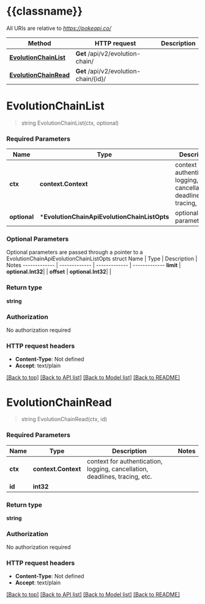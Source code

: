 # {{classname}}

All URIs are relative to *https://pokeapi.co/*

Method | HTTP request | Description
------------- | ------------- | -------------
[**EvolutionChainList**](EvolutionChainApi.md#EvolutionChainList) | **Get** /api/v2/evolution-chain/ | 
[**EvolutionChainRead**](EvolutionChainApi.md#EvolutionChainRead) | **Get** /api/v2/evolution-chain/{id}/ | 

# **EvolutionChainList**
> string EvolutionChainList(ctx, optional)


### Required Parameters

Name | Type | Description  | Notes
------------- | ------------- | ------------- | -------------
 **ctx** | **context.Context** | context for authentication, logging, cancellation, deadlines, tracing, etc.
 **optional** | ***EvolutionChainApiEvolutionChainListOpts** | optional parameters | nil if no parameters

### Optional Parameters
Optional parameters are passed through a pointer to a EvolutionChainApiEvolutionChainListOpts struct
Name | Type | Description  | Notes
------------- | ------------- | ------------- | -------------
 **limit** | **optional.Int32**|  | 
 **offset** | **optional.Int32**|  | 

### Return type

**string**

### Authorization

No authorization required

### HTTP request headers

 - **Content-Type**: Not defined
 - **Accept**: text/plain

[[Back to top]](#) [[Back to API list]](../README.md#documentation-for-api-endpoints) [[Back to Model list]](../README.md#documentation-for-models) [[Back to README]](../README.md)

# **EvolutionChainRead**
> string EvolutionChainRead(ctx, id)


### Required Parameters

Name | Type | Description  | Notes
------------- | ------------- | ------------- | -------------
 **ctx** | **context.Context** | context for authentication, logging, cancellation, deadlines, tracing, etc.
  **id** | **int32**|  | 

### Return type

**string**

### Authorization

No authorization required

### HTTP request headers

 - **Content-Type**: Not defined
 - **Accept**: text/plain

[[Back to top]](#) [[Back to API list]](../README.md#documentation-for-api-endpoints) [[Back to Model list]](../README.md#documentation-for-models) [[Back to README]](../README.md)

